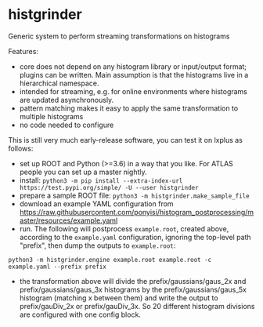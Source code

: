 # histgrinder
Generic system to perform streaming transformations on histograms

Features:
* core does not depend on any histogram library or input/output format; plugins can be written. Main assumption is that the histograms live in a hierarchical namespace.
* intended for streaming, e.g. for online environments where histograms are updated asynchronously.
* pattern matching makes it easy to apply the same transformation to multiple histograms
* no code needed to configure

This is still very much early-release software, you can test it on lxplus as follows:
* set up ROOT and Python (>=3.6) in a way that you like. For ATLAS people you can set up a master nightly.
* install: `python3 -m pip install --extra-index-url https://test.pypi.org/simple/ -U --user histgrinder`
* prepare a sample ROOT file: `python3 -m histgrinder.make_sample_file`
* download an example YAML configuration from https://raw.githubusercontent.com/ponyisi/histogram_postprocessing/master/resources/example.yaml 
* run. The following will postprocess `example.root`, created above, according to the `example.yaml` configuration, ignoring the top-level path "prefix", then dump the outputs to `example.root`: 

`python3 -m histgrinder.engine example.root example.root -c example.yaml --prefix prefix`
* the transformation above will divide the prefix/gaussians/gaus_2x and prefix/gaussians/gaus_3x histograms by the prefix/gaussians/gaus_5x histogram (matching x between them) and write the output to prefix/gauDiv_2x or prefix/gauDiv_3x. So 20 different histogram divisions are configured with one config block.

